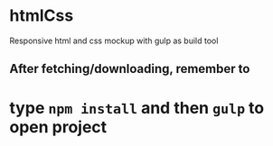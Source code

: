 # htmlCss
Responsive html and css mockup with gulp as build tool

## After fetching/downloading, remember to
# type `npm install` and then `gulp` to open project 
